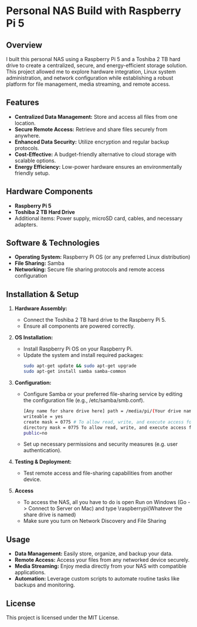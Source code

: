 # Personal NAS Build with Raspberry Pi 5

## Overview
I built this personal NAS using a Raspberry Pi 5 and a Toshiba 2 TB hard drive to create a centralized, secure, and energy-efficient storage solution. This project allowed me to explore hardware integration, Linux system administration, and network configuration while establishing a robust platform for file management, media streaming, and remote access.

## Features
- **Centralized Data Management:** Store and access all files from one location.
- **Secure Remote Access:** Retrieve and share files securely from anywhere.
- **Enhanced Data Security:** Utilize encryption and regular backup protocols.
- **Cost-Effective:** A budget-friendly alternative to cloud storage with scalable options.
- **Energy Efficiency:** Low-power hardware ensures an environmentally friendly setup.

## Hardware Components
- **Raspberry Pi 5**
- **Toshiba 2 TB Hard Drive**
- Additional items: Power supply, microSD card, cables, and necessary adapters.

## Software & Technologies
- **Operating System:** Raspberry Pi OS (or any preferred Linux distribution)
- **File Sharing:** Samba
- **Networking:** Secure file sharing protocols and remote access configuration

## Installation & Setup
1. **Hardware Assembly:**  
   - Connect the Toshiba 2 TB hard drive to the Raspberry Pi 5.
   - Ensure all components are powered correctly.

2. **OS Installation:**  
   - Install Raspberry Pi OS on your Raspberry Pi.
   - Update the system and install required packages:
     ```bash
     sudo apt-get update && sudo apt-get upgrade
     sudo apt-get install samba samba-common
     ```

3. **Configuration:**  
   - Configure Samba or your preferred file-sharing service by editing the configuration file (e.g., /etc/samba/smb.conf). 
     ```bash
     [Any name for share drive here] path = /media/pi/(Your drive name here)/ 
     writeable = yes
     create mask = 0775 # To allow read, write, and execute access for Owner and Group, and read and execute access for Others.
     directory mask = 0775 To allow read, write, and execute access for Owner and Group, and read and execute access for Others.
     public=no 
     ```
   - Set up necessary permissions and security measures (e.g. user authentication).

4. **Testing & Deployment:**  
   - Test remote access and file-sharing capabilities from another device.
  
5. **Access**
   - To access the NAS, all you have to do is open Run on Windows (Go -> Connect to Server on Mac) and type \\raspberrypi\(Whatever the share drive is named)
   - Make sure you turn on Network Discovery and File Sharing
   
## Usage
- **Data Management:** Easily store, organize, and backup your data.
- **Remote Access:** Access your files from any networked device securely.
- **Media Streaming:** Enjoy media directly from your NAS with compatible applications.
- **Automation:** Leverage custom scripts to automate routine tasks like backups and monitoring.

## License
This project is licensed under the MIT License.
